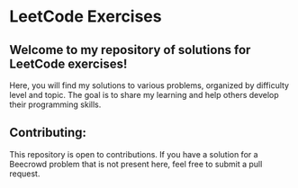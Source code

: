 # LeetCode Exercises

## Welcome to my repository of solutions for LeetCode exercises!
Here, you will find my solutions to various problems, organized by difficulty level and topic. The goal is to share my learning and help others develop their programming skills.

## Contributing:
This repository is open to contributions. If you have a solution for a Beecrowd problem that is not present here, feel free to submit a pull request.
